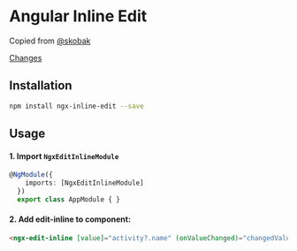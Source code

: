 
Angular Inline Edit
=================================================================

Copied from <a href="https://stackblitz.com/edit/angular-inline-edit?file=src%2Fapp%2Fedit-input%2Fedit-input.component.ts">@skobak</a>

<a href="">Changes</a>
## Installation

```sh
npm install ngx-inline-edit --save
```

## Usage

#### 1. Import `NgxEditInlineModule` 

```ts
@NgModule({
    imports: [NgxEditInlineModule]
  })
  export class AppModule { }
```

#### 2. Add edit-inline to component:

```html
<ngx-edit-inline [value]="activity?.name" (onValueChanged)="changedValue($event)"></ngx-edit-inline>
```
